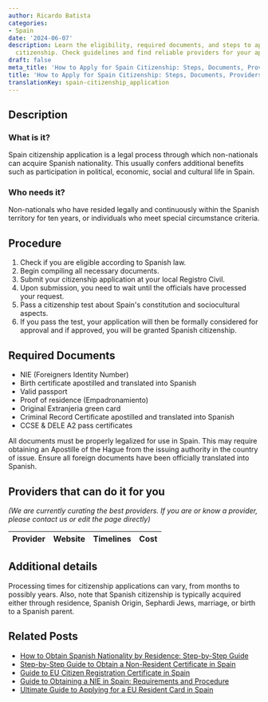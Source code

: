 ```yaml
---
author: Ricardo Batista
categories:
- Spain
date: '2024-06-07'
description: Learn the eligibility, required documents, and steps to apply for Spanish
  citizenship. Check guidelines and find reliable providers for your application.
draft: false
meta_title: 'How to Apply for Spain Citizenship: Steps, Documents, Providers'
title: 'How to Apply for Spain Citizenship: Steps, Documents, Providers'
translationKey: spain-citizenship_application
---
```


## Description
### What is it?
Spain citizenship application is a legal process through which non-nationals can acquire Spanish nationality. This usually confers additional benefits such as participation in political, economic, social and cultural life in Spain.
### Who needs it?
Non-nationals who have resided legally and continuously within the Spanish territory for ten years, or individuals who meet special circumstance criteria.

## Procedure
1. Check if you are eligible according to Spanish law.
2. Begin compiling all necessary documents.
3. Submit your citizenship application at your local Registro Civil.
4. Upon submission, you need to wait until the officials have processed your request.
5. Pass a citizenship test about Spain's constitution and sociocultural aspects.
6. If you pass the test, your application will then be formally considered for approval and if approved, you will be granted Spanish citizenship.

## Required Documents
- NIE (Foreigners Identity Number)
- Birth certificate apostilled and translated into Spanish
- Valid passport
- Proof of residence (Empadronamiento)
- Original Extranjeria green card
- Criminal Record Certificate apostilled and translated into Spanish
- CCSE & DELE A2 pass certificates

All documents must be properly legalized for use in Spain. This may require obtaining an Apostille of the Hague from the issuing authority in the country of issue. Ensure all foreign documents have been officially translated into Spanish.

## Providers that can do it for you

_(We are currently curating the best providers. If you are or know a provider, please contact us or edit the page directly)_

| Provider        |     Website     |     Timelines    |       Cost      |
| :-------------: | :-------------: |  :-------------: | :-------------: |

## Additional details
Processing times for citizenship applications can vary, from months to possibly years. Also, note that Spanish citizenship is typically acquired either through residence, Spanish Origin, Sephardi Jews, marriage, or birth to a Spanish parent.

## Related Posts

- [How to Obtain Spanish Nationality by Residence: Step-by-Step Guide](https://tramitit.com/english/guides/spain/spanish_nationality_by_residence/)
- [Step-by-Step Guide to Obtain a Non-Resident Certificate in Spain](https://tramitit.com/english/guides/spain/non-resident_certificate/)
- [Guide to EU Citizen Registration Certificate in Spain](https://tramitit.com/english/guides/spain/certificate_of_registration_of_eu_citizen/)
- [Guide to Obtaining a NIE in Spain: Requirements and Procedure](https://tramitit.com/english/guides/spain/registration_card/)
- [Ultimate Guide to Applying for a EU Resident Card in Spain](https://tramitit.com/english/guides/spain/eu_resident_card_application/)